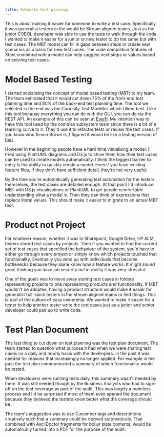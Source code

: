 ```yaml
---
title: Automate test planning
---
```


This is about making it easier for someone to write a test case. Specifically it was generalist testers in the would be Stream aligned teams. 
Just as the junior COBOL developer was able to use the tests to walk through the code, I wanted to make it easier for a junior or new tester to do the same but with test cases. 
The MBT model can fill in gaps between steps or create new scenarios as a basis for new test cases. 
The code completion features of Xtext combined with a model can help suggest next steps or values based on existing test cases.

# Model Based Testing

I started socialising the concept of model based testing (MBT) to my team. The team estimated that it would cut down 75% of the front-end test planning time and 90% of the back-end test planning time. The tool we selected in the end was the Curiosity Test Modeller which I liked best. I like this tool because everything you can do with the GUI, you can do via the REST API. An example of this can be seen at [Everfi][1]. My intention was to have this tool used by the complex subsystem team since there is a bit of a learning curve to it. They'd use it to refactor tests or review the test cases. If you know who Simon Brown is, I figured it would be like a testing version of [that][2]. 

However in the beginning people have a hard time visualising a model. I tried using PlantUML diagrams and D3.js to show them how their test cases can be used to create models automatically. I think the biggest barrier to entry is the ability to quickly create a model. Even if you have existing feature files, if they don't have sufficient detail, they're not very useful.

By the time you're automatically generating test automation for the testers themselves, the test cases are detailed enough. At that point I'd introduce MBT with D3.js visualisations or PlantUML to get people comfortable understanding what a model is. Then they can think of expressions that replace literal values.  This should make it easier to migrate to an actual MBT tool.

# Product not Project

For whatever reason, whether it was in Sharepoint, Google Drive, HP ALM, testers stored test cases by projects. Then if you wanted to find the current set of test cases that specified the behaviour of the system, you'd have to either go through every project or simply know which projects touched that functionality. Eventually you wind up with individuals that become bottlenecks because they alone know how a feature works. It might sound great thinking you have job security but in reality it was very stressful.

One of the goals was to move away storing test cases in folders representing projects to one representing products and functionality. If MBT wouldn't be adopted, having a product structure would make it easier for generalist full-stack testers in the stream aligned teams to find things. This is part of the culture of easy ownership. We wanted to make it easier for a tester to help another tester write the test cases just as a junior and senior developer could pair up to write code.

# Test Plan Document

The last thing to cut down on test planning was the test plan document. The team started to question what purpose it had when we were sharing test cases on a daily and hourly basis with the developers. In the past it was needed for reasons that increasingly no longer applied. For example in the past the test plan communicated a summary of which functionality would be tested. 

When developers were running tests daily, this summary wasn't needed by them. It was still needed though by the Business Analysts who had to sign-off on the test coverage as part of the audit. This was largely a pointless process and I'd be surprised if most of them even opened the document because they believed the testers knew better what the coverage should be. 

The team's suggestion was to use Cucumber tags and descriptions creatively such that a summary could be derived automatically. That combined with AsciiDoctor fragments for boiler plate contents, would be automatically turned into a PDF for the purpose of the audit.

[1]: https://www.youtube.com/watch?v=RFFCG-2u6H8
[2]: https://engineering.atspotify.com/2022/07/software-visualization-challenge-accepted